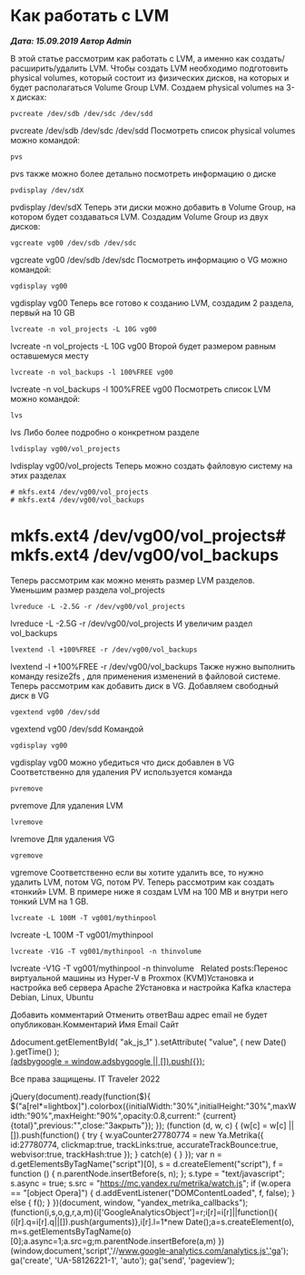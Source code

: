 # Как работать с LVM                	  
***Дата: 15.09.2019 Автор Admin***

В этой статье рассмотрим как работать с LVM, а именно как создать/расширить/удалить LVM.
Чтобы создать LVM необходимо подготовить physical volumes, который состоит из физических дисков, на которых и будет располагаться Volume Group LVM.
Создаем physical volumes на 3-х дисках:
```
pvcreate /dev/sdb /dev/sdc /dev/sdd
```
pvcreate /dev/sdb /dev/sdc /dev/sdd
Посмотреть список physical volumes можно командой:
```
pvs
```
pvs
также можно более детально посмотреть информацию о диске
```
pvdisplay /dev/sdX
```
pvdisplay /dev/sdX
Теперь эти диски можно добавить в Volume Group, на котором будет создаваться LVM.
Создадим Volume Group из двух дисков:
```
vgcreate vg00 /dev/sdb /dev/sdc
```
vgcreate vg00 /dev/sdb /dev/sdc
Посмотреть информацию о VG можно командой:
```
vgdisplay vg00
```
vgdisplay vg00
Теперь все готово к созданию LVM, создадим 2 раздела, первый на 10 GB
```
lvcreate -n vol_projects -L 10G vg00
```
lvcreate -n vol_projects -L 10G vg00
Второй будет размером равным оставшемуся месту
```
lvcreate -n vol_backups -l 100%FREE vg00
```
lvcreate -n vol_backups -l 100%FREE vg00
Посмотреть список LVM можно командой:
```
lvs
```
lvs
Либо более подробно о конкретном разделе
```
lvdisplay vg00/vol_projects
```
lvdisplay vg00/vol_projects
Теперь можно создать файловую систему на этих разделах
```
# mkfs.ext4 /dev/vg00/vol_projects
# mkfs.ext4 /dev/vg00/vol_backups
```
# mkfs.ext4 /dev/vg00/vol_projects# mkfs.ext4 /dev/vg00/vol_backups
Теперь рассмотрим как можно менять размер LVM разделов.
Уменьшим размер раздела vol_projects
```
lvreduce -L -2.5G -r /dev/vg00/vol_projects
```
lvreduce -L -2.5G -r /dev/vg00/vol_projects
И увеличим раздел vol_backups
```
lvextend -l +100%FREE -r /dev/vg00/vol_backups
```
lvextend -l +100%FREE -r /dev/vg00/vol_backups
Также нужно выполнить команду resize2fs , для применения изменений в файловой системе.
Теперь рассмотрим как добавить диск в VG.
Добавляем свободный диск в VG
```
vgextend vg00 /dev/sdd
```
vgextend vg00 /dev/sdd
Командой
```
vgdisplay vg00
```
vgdisplay vg00
можно убедиться что диск добавлен в VG
Соответственно для удаления PV используется команда
```
pvremove
```
pvremove
Для удаления LVM
```
lvremove
```
lvremove
Для удаления VG
```
vgremove
```
vgremove
Соответственно если вы хотите удалить все, то нужно удалить LVM, потом VG, потом PV.
Теперь рассмотрим как создать &#171;тонкий&#187; LVM.
В примере ниже я создам LVM на 100 MB и внутри него тонкий LVM на 1 GB.
```
lvcreate -L 100M -T vg001/mythinpool
```
lvcreate -L 100M -T vg001/mythinpool
```
lvcreate -V1G -T vg001/mythinpool -n thinvolume
```
lvcreate -V1G -T vg001/mythinpool -n thinvolume
&nbsp;
Related posts:Перенос виртуальной машины из Hyper-V в Proxmox (KVM)Установка и настройка веб сервера Apache 2Установка и настройка Kafka кластера
 Debian, Linux, Ubuntu 
   
                        
Добавить комментарий Отменить ответВаш адрес email не будет опубликован.Комментарий Имя 
Email 
Сайт 
 
&#916;document.getElementById( "ak_js_1" ).setAttribute( "value", ( new Date() ).getTime() );	
<ins class="adsbygoogle"
style="display:block"
data-ad-client="ca-pub-1890562251101921"
data-ad-slot="9117958896"
data-ad-format="auto">
(adsbygoogle = window.adsbygoogle || []).push({});
  
Все права защищены. IT Traveler 2022 
                            
jQuery(document).ready(function($){
$("a[rel*=lightbox]").colorbox({initialWidth:"30%",initialHeight:"30%",maxWidth:"90%",maxHeight:"90%",opacity:0.8,current:" {current}  {total}",previous:"",close:"Закрыть"});
});
(function (d, w, c) {
(w[c] = w[c] || []).push(function() {
try {
w.yaCounter27780774 = new Ya.Metrika({
id:27780774,
clickmap:true,
trackLinks:true,
accurateTrackBounce:true,
webvisor:true,
trackHash:true
});
} catch(e) { }
});
var n = d.getElementsByTagName("script")[0],
s = d.createElement("script"),
f = function () { n.parentNode.insertBefore(s, n); };
s.type = "text/javascript";
s.async = true;
s.src = "https://mc.yandex.ru/metrika/watch.js";
if (w.opera == "[object Opera]") {
d.addEventListener("DOMContentLoaded", f, false);
} else { f(); }
})(document, window, "yandex_metrika_callbacks");
(function(i,s,o,g,r,a,m){i['GoogleAnalyticsObject']=r;i[r]=i[r]||function(){
(i[r].q=i[r].q||[]).push(arguments)},i[r].l=1*new Date();a=s.createElement(o),
m=s.getElementsByTagName(o)[0];a.async=1;a.src=g;m.parentNode.insertBefore(a,m)
})(window,document,'script','//www.google-analytics.com/analytics.js','ga');
ga('create', 'UA-58126221-1', 'auto');
ga('send', 'pageview');
